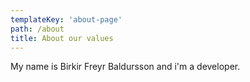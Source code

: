 ```yaml
---
templateKey: 'about-page'
path: /about
title: About our values
---
```

My name is Birkir Freyr Baldursson and i'm a developer. 
